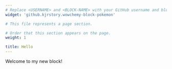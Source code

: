 ```yaml
---
# Replace <USERNAME> and <BLOCK-NAME> with your GitHub username and block name, respectively.
widget: 'github.kjrstory.wowchemy-block-pokemon'

# This file represents a page section.

# Order that this section appears on the page.
weight: 1

title: Hello
---
```


Welcome to my new block!
